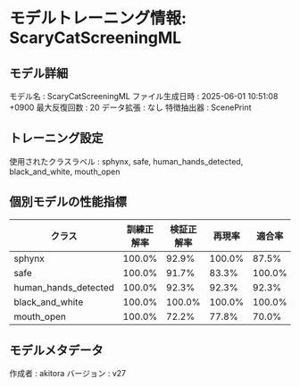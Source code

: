 # モデルトレーニング情報: ScaryCatScreeningML

## モデル詳細
モデル名           : ScaryCatScreeningML
ファイル生成日時   : 2025-06-01 10:51:08 +0900
最大反復回数     : 20
データ拡張       : なし
特徴抽出器       : ScenePrint

## トレーニング設定
使用されたクラスラベル : sphynx, safe, human_hands_detected, black_and_white, mouth_open

## 個別モデルの性能指標
| クラス | 訓練正解率 | 検証正解率 | 再現率 | 適合率 | F1スコア |
|--------|------------|------------|--------|--------|----------|
| sphynx | 100.0% | 92.9% | 100.0% | 87.5% | 0.933 |
| safe | 100.0% | 91.7% | 83.3% | 100.0% | 0.909 |
| human_hands_detected | 100.0% | 92.3% | 92.3% | 92.3% | 0.923 |
| black_and_white | 100.0% | 100.0% | 100.0% | 100.0% | 1.000 |
| mouth_open | 100.0% | 72.2% | 77.8% | 70.0% | 0.737 |

## モデルメタデータ
作成者            : akitora
バージョン          : v27